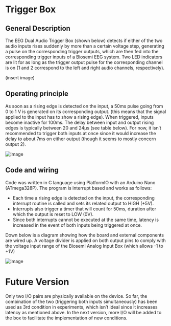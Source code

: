 # Trigger Box
## General Description
The EEG Dual Audio Trigger Box (shown below) detects if either of the two audio inputs rises suddenly by more than a certain voltage step, generating a pulse on the corresponding trigger outputs, which are then fed into the corresponding trigger inputs of a Biosemi EEG system. Two LED indicators are lit for as long as the trigger output pulse for the corresponding channel is on (1 and 2 correspond to the left and right audio channels, respectively).

(insert image)

## Operating principle
As soon as a rising edge is detected on the input, a 50ms pulse going from 0 to 1 V is generated on its corresponding output. (this means that the signal applied to the input has to show a rising edge). When triggered, inputs become inactive for 100ms. The delay between input and output rising edges is typically between 20 and 24μs (see table below). For now, it isn’t recommended to trigger both inputs at once since it would increase the delay to about 7ms on either output (though it seems to mostly concern output 2).

![image](https://github.com/kevinpleinnevaux/trigger_box_EC/assets/160469638/0988da22-88b0-4387-b429-18e48e8e4f73)


## Code and wiring
Code was written in C language using PlatformIO with an Arduino Nano (ATmega328P). The program is interrupt based and works as follows:
-	Each time a rising edge is detected on the input, the corresponding interrupt routine is called and sets its related output to HIGH (+5V).
-	Interrupts also trigger a timer that will count for 50ms, duration after which the output is reset to LOW (0V).
-	Since both interrupts cannot be executed at the same time, latency is increased in the event of both inputs being triggered at once.

Down below is a diagram showing how the board and external components are wired up. A voltage divider is applied on both output pins to comply with the voltage input range of the Biosemi Analog Input Box (which allows -1 to +1V)

![image](https://github.com/kevinpleinnevaux/trigger_box_EC/assets/160469638/58006fa2-9a26-49c2-bdf1-fb5cf1a26354)

# Future Version
Only two I/O pairs are physically available on the device. So far, the combination of the two (triggering both inputs simultaneously) has been used as 3rd condition in experiments, which isn’t ideal since it increases latency as mentioned above. In the next version, more I/O will be added to the box to facilitate the implementation of new conditions.
